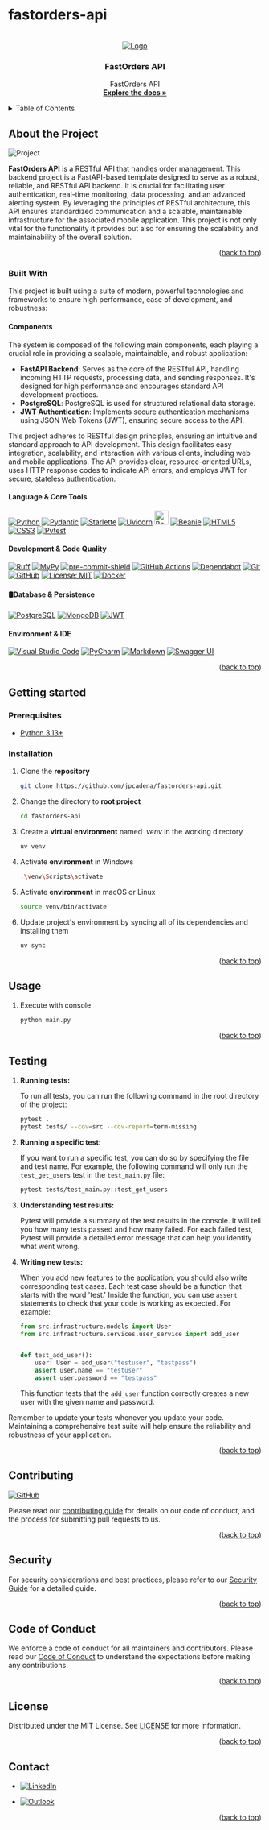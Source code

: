 # fastorders-api

<!-- Improved compatibility of back to the top link: See: https://github.com/othneildrew/Best-README-Template/pull/73 -->
<a name="readme-top"></a>

<!-- PROJECT SHIELDS -->
<!--
*** Markdown "reference style" links for readability.
*** Reference links are enclosed in brackets [] instead of parentheses ().
-->

<!-- PROJECT LOGO -->
<br />
<div align="center">
  <a href="https://github.com/othneildrew/Best-README-Template">
    <img src="assets/images/logo.png" alt="Logo">
  </a>

<h3 align="center">FastOrders API</h3>

  <p align="center">
    FastOrders API
    <br />
    <a href="https://github.com/AlexRed73/FastAPIProject1"><strong>Explore the
docs
»</strong></a>
    <br />
  </p>
</div>

<!-- TABLE OF CONTENTS -->
<details>
  <summary>Table of Contents</summary>
  <ol>
    <li>
      <a href="#about-the-project">About the Project</a>
      <ul>
        <li><a href="end-to-end-pipeline">End-to-End Pipeline</a></li>
        <li><a href="#analytics-goals">Analytics Goals</a></li>
        <li><a href="#downstream-applications">Downstream Applications</a></li>
        <li><a href="#why-it-matters">Why It Matters</a></li>
      </ul>
    </li>
    <li>
      <a href="#getting-started">Getting Started</a>
      <ul>
        <li><a href="#prerequisites">Prerequisites</a></li>
        <li><a href="#installation">Installation</a></li>
      </ul>
    </li>
    <li><a href="#usage">Usage</a></li>
    <li><a href="#testing">Testing</a></li>
    <li><a href="#contributing">Contributing</a></li>
    <li><a href="#security">Security</a></li>
    <li><a href="#code-of-conduct">Code of Conduct</a></li>
    <li><a href="#license">License</a></li>
    <li><a href="#contact">Contact</a></li>
  </ol>
</details>

<!-- ABOUT THE PROJECT -->

## About the Project

![Project][project-screenshot]

**FastOrders API** is a RESTful API that handles order management. This backend project is a FastAPI-based template
designed to serve as a robust, reliable, and RESTful API backend. It is crucial for facilitating user authentication,
real-time monitoring, data processing, and an advanced alerting system. By leveraging the principles of RESTful
architecture, this API ensures standardized communication and a scalable, maintainable infrastructure for the associated
mobile application. This project is not only vital for the functionality it provides but also for ensuring the
scalability and maintainability of the overall solution.

<p align="right">(<a href="#readme-top">back to top</a>)</p>

### Built With

This project is built using a suite of modern, powerful technologies and frameworks to ensure high performance, ease of
development, and robustness:

#### Components

The system is composed of the following main components, each playing a
crucial role in providing a scalable, maintainable, and robust application:

- **FastAPI Backend**: Serves as the core of the RESTful API, handling incoming
  HTTP requests, processing data, and sending responses. It's designed for high
  performance and encourages standard API development practices.
- **PostgreSQL**: PostgreSQL is used for structured relational data
  storage.
- **JWT Authentication**: Implements secure authentication mechanisms using JSON
  Web Tokens (JWT), ensuring secure access to the API.

This project adheres to RESTful design principles, ensuring an intuitive and
standard approach to API development. This design facilitates easy integration,
scalability, and interaction with various clients, including web and mobile
applications. The API provides clear, resource-oriented URLs, uses HTTP response
codes to indicate API errors, and employs JWT for secure, stateless
authentication.

#### Language & Core Tools

[![Python][python-shield]][python-url]
[![Pydantic][pydantic-shield]][pydantic-url]
[![Starlette][starlette-shield]][starlette-url]
[![Uvicorn][uvicorn-shield]][uvicorn-url]
<a href="https://roman-right.github.io/beanie/"><img src="https://raw.githubusercontent.com/roman-right/beanie/main/assets/logo/logo.svg" alt="Beanie" height="28"></a> [![Beanie][beanie-shield]][beanie-url]
[![HTML5][html5-shield]][html5-url]
[![CSS3][css3-shield]][css3-url]
[![Pytest][pytest-shield]][pytest-url]

#### Development & Code Quality

[![Ruff][ruff-shield]][ruff-url]
[![MyPy][mypy-shield]][mypy-url]
[![pre-commit-shield]][pre-commit-url]
[![GitHub Actions][github-actions-shield]][github-actions-url]
[![Dependabot][dependabot-shield]][dependabot-url]
[![Git][git-shield]][git-url]
[![GitHub][github-shield]][github-url]
[![License: MIT][license-shield]][license-url]
[![Docker][docker-shield]][docker-url]

#### 🛢Database & Persistence

[![PostgreSQL][postgresql-shield]][postgresql-url]
[![MongoDB][mongodb-shield]][mongodb-url]
[![JWT][jwt-shield]][jwt-url]

#### Environment & IDE

[![Visual Studio Code][visual-studio-code-shield]][visual-studio-code-url]
[![PyCharm][pycharm-shield]][pycharm-url]
[![Markdown][markdown-shield]][markdown-url]
[![Swagger UI][swagger-ui-shield]][swagger-ui-url]

<p align="right">(<a href="#readme-top">back to top</a>)</p>

<!-- GETTING STARTED -->

## Getting started

### Prerequisites

- [Python 3.13+][python-docs]

### Installation

1. Clone the **repository**

   ```bash
   git clone https://github.com/jpcadena/fastorders-api.git
   ```

2. Change the directory to **root project**

   ```bash
   cd fastorders-api
   ```

3. Create a **virtual environment** named *.venv* in the working directory

    ```bash
    uv venv
    ```

4. Activate **environment** in Windows

    ```bash
    .\venv\Scripts\activate
    ```

5. Activate **environment** in macOS or Linux

    ```bash
    source venv/bin/activate
    ```

6. Update project's environment by syncing all of its dependencies and installing them

    ```bash
    uv sync
    ```

<p align="right">(<a href="#readme-top">back to top</a>)</p>

<!-- USAGE EXAMPLES -->

## Usage

1. Execute with console

    ```bash
    python main.py
    ```

<p align="right">(<a href="#readme-top">back to top</a>)</p>

<!-- TESTING -->

## Testing

1. **Running tests:**

   To run all tests, you can run the following command in the root directory of the project:

   ```bash
   pytest .
   pytest tests/ --cov=src --cov-report=term-missing
   ```

2. **Running a specific test:**

   If you want to run a specific test, you can do so by specifying the file and test name. For example, the following
   command will only run the `test_get_users` test in the `test_main.py` file:

   ```bash
   pytest tests/test_main.py::test_get_users
   ```

3. **Understanding test results:**

   Pytest will provide a summary of the test results in the console. It will tell you how many tests passed and how many
   failed. For each failed test, Pytest will provide a detailed error message that can help you identify what went
   wrong.

4. **Writing new tests:**

   When you add new features to the application, you should also write corresponding test cases. Each test case should
   be a function that starts with the word 'test.' Inside the function, you can use `assert` statements to check that
   your code is working as expected. For example:

   ```python
   from src.infrastructure.models import User
   from src.infrastructure.services.user_service import add_user


   def test_add_user():
       user: User = add_user("testuser", "testpass")
       assert user.name == "testuser"
       assert user.password == "testpass"
   ```

   This function tests that the `add_user` function correctly creates a new user with the given name and password.

Remember to update your tests whenever you update your code. Maintaining a comprehensive test suite will help ensure the
reliability and robustness of your application.

<p align="right">(<a href="#readme-top">back to top</a>)</p>

<!-- CONTRIBUTING -->

## Contributing

[![GitHub][github-shield]][github-url]

Please read our [contributing guide](CONTRIBUTING.md) for details on our code of conduct, and the process for submitting
pull requests to us.

<p align="right">(<a href="#readme-top">back to top</a>)</p>

<!-- SECURITY -->

## Security

For security considerations and best practices, please refer to our [Security Guide](SECURITY.md) for a detailed guide.

<p align="right">(<a href="#readme-top">back to top</a>)</p>

<!-- CODE_OF_CONDUCT -->

## Code of Conduct

We enforce a code of conduct for all maintainers and contributors. Please read our [Code of Conduct](CODE_OF_CONDUCT.md)
to understand the expectations before making any contributions.

<p align="right">(<a href="#readme-top">back to top</a>)</p>

<!-- LICENSE -->

## License

Distributed under the MIT License. See [LICENSE](LICENSE) for more information.

<p align="right">(<a href="#readme-top">back to top</a>)</p>

<!-- CONTACT -->

## Contact

- [![LinkedIn][linkedin-shield]][linkedin-url]

- [![Outlook][outlook-shield]](mailto:jpcadena@espol.edu.ec?subject=[GitHub]fastorders-api)

<p align="right">(<a href="#readme-top">back to top</a>)</p>

<!-- MARKDOWN LINKS & IMAGES -->
<!-- https://www.markdownguide.org/basic-syntax/#reference-style-links -->

[project-screenshot]: assets/images/project.png

[python-docs]: https://docs.python.org/3.13/

[linkedin-shield]: https://img.shields.io/badge/linkedin-%230077B5.svg?style=for-the-badge&logo=linkedin&logoColor=white

[outlook-shield]: https://img.shields.io/badge/Microsoft_Outlook-0078D4?style=for-the-badge&logo=microsoft-outlook&logoColor=white

[python-shield]: https://img.shields.io/badge/python-3670A0?style=for-the-badge&logo=python&logoColor=ffdd54

[pycharm-shield]: https://img.shields.io/badge/PyCharm-21D789?style=for-the-badge&logo=pycharm&logoColor=white

[markdown-shield]: https://img.shields.io/badge/Markdown-000000?style=for-the-badge&logo=markdown&logoColor=white

[github-shield]: https://img.shields.io/badge/github-%23121011.svg?style=for-the-badge&logo=github&logoColor=white

[ruff-shield]: https://img.shields.io/endpoint?url=https://raw.githubusercontent.com/charliermarsh/ruff/main/assets/badge/v1.json

[mypy-shield]: https://img.shields.io/badge/mypy-checked-2A6DB2.svg?style=for-the-badge&logo=appveyor

[visual-studio-code-shield]: https://img.shields.io/badge/Visual_Studio_Code-007ACC?style=for-the-badge&logo=visual-studio-code&logoColor=white

[github-actions-shield]: https://img.shields.io/badge/github%20actions-%232671E5.svg?style=for-the-badge&logo=githubactions&logoColor=white

[pre-commit-shield]: https://img.shields.io/badge/pre--commit-F7B93E?style=for-the-badge&logo=pre-commit&logoColor=white

[pydantic-shield]: https://img.shields.io/badge/Pydantic-FF43A1?style=for-the-badge&logo=pydantic&logoColor=white

[beanie-shield]: https://img.shields.io/badge/Beanie-000000?style=for-the-badge&logoColor=white&color=white

[postgresql-shield]: https://img.shields.io/badge/PostgreSQL-336791?style=for-the-badge&logo=postgresql&logoColor=white

[dependabot-shield]: https://img.shields.io/badge/-Dependabot-025E8C?style=flat&logo=dependabot&logoColor=white
[mongodb-shield]: https://img.shields.io/badge/MongoDB-%234ea94b.svg?style=for-the-badge&logo=mongodb&logoColor=white
[pytest-shield]: https://img.shields.io/badge/pytest-%23ffffff.svg?style=for-the-badge&logo=pytest&logoColor=2f9fe3
[git-shield]: https://img.shields.io/badge/git-%23F05033.svg?style=for-the-badge&logo=git&logoColor=white

[starlette-shield]: https://img.shields.io/badge/Starlette-392939?style=for-the-badge&logo=starlette&logoColor=white

[uvicorn-shield]: https://img.shields.io/badge/Uvicorn-2A308B?style=for-the-badge&logo=uvicorn&logoColor=white

[html5-shield]: https://img.shields.io/badge/HTML5-E34F26?style=for-the-badge&logo=html5&logoColor=white

[jwt-shield]: https://img.shields.io/badge/JWT-black?style=for-the-badge&logo=JSON%20web%20tokens

[docker-shield]: https://img.shields.io/badge/docker-%230db7ed.svg?style=for-the-badge&logo=docker&logoColor=white

[license-shield]: https://img.shields.io/badge/License-MIT-yellow.svg

[css3-shield]: https://img.shields.io/badge/CSS3-1572B6?style=for-the-badge&logo=css3&logoColor=white

[swagger-ui-shield]: https://img.shields.io/badge/-Swagger-%23Clojure?style=for-the-badge&logo=swagger&logoColor=white
[linkedin-url]: https://linkedin.com/in/juanpablocadenaaguilar

[python-url]: https://docs.python.org/3.11/

[pycharm-url]: https://www.jetbrains.com/pycharm/

[markdown-url]: https://daringfireball.net/projects/markdown/

[github-url]: https://github.com/jpcadena/fastorders-api

[ruff-url]: https://beta.ruff.rs/docs/

[mypy-url]: http://mypy-lang.org/

[visual-studio-code-url]: https://code.visualstudio.com/

[github-actions-url]: https://github.com/features/actions

[pre-commit-url]: https://pre-commit.com/

[pydantic-url]: https://docs.pydantic.dev

[dependabot-url]: https://docs.github.com/en/code-security/getting-started/dependabot-quickstart-guide

[beanie-url]: https://roman-right.github.io/beanie/

[postgresql-url]: https://www.postgresql.org/

[mongodb-url]: https://www.mongodb.com/docs/atlas/atlas-ui/triggers/functions/api/

[pytest-url]: https://docs.pytest.org/en/stable/

[git-url]: https://git-scm.com/doc

[starlette-url]: https://www.starlette.io/

[uvicorn-url]: https://www.uvicorn.org/

[html5-url]: https://developer.mozilla.org/en-US/docs/Glossary/HTML5

[jwt-url]: https://jwt.io/

[swagger-ui-url]: https://swagger.io/

[docker-url]: https://www.docker.com/

[css3-url]: https://developer.mozilla.org/en-US/docs/Web/CSS

[license-url]: https://opensource.org/licenses/MIT
